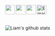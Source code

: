 <br />
<a href="https://www.youtube.com/channel/UCN1NM6Mu9f6MK3I2J0Ape4A">
  <img align="left" width="30px" src="https://cdn.jsdelivr.net/npm/simple-icons@v3/icons/youtube.svg" />
</a>
<a href="https://www.instagram.com/Liammm_05">
  <img align="left" width="30px" src="https://cdn.jsdelivr.net/npm/simple-icons@v3/icons/instagram.svg" />
</a>
<a href="https://twitter.com/brem.liam">
  <img align="left" width="30px" src="https://cdn.jsdelivr.net/npm/simple-icons@v3/icons/twitter.svg" />                                 
</a>
<a href="mailto:liam.e.brem@gmail.com">
  <img align="left" alt="Email" width="30px" src="https://www.svgrepo.com/show/94769/black-back-closed-envelope-shape.svg" /> 
</a>

<br />
<br />
<br />


![Liam's github stats](https://github-readme-stats.vercel.app/api?username=LiamBrem&theme=dark)

